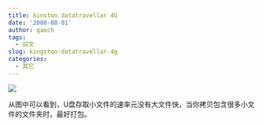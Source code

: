 ```yaml
---
title: kinston datatravellar 4G
date: '2008-08-01'
author: gaoch
tags:
  - 旧文
slug: kingston-datatravellar-4g
categories:
  - 其它
---
```


<img src="http://hiphotos.baidu.com/spring%5Fgao/pic/item/a36d263fcff90bfb55e7231f.jpg" class="blogimg" />

从图中可以看到，U盘存取小文件的速率元没有大文件快，当你拷贝包含很多小文件的文件夹时，最好打包。
